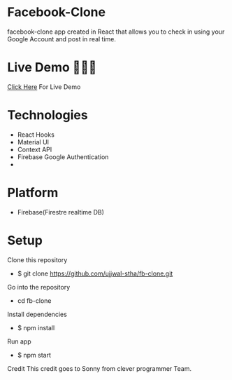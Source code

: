 # Facebook-Clone

facebook-clone app created in React that allows you to check in using your Google Account and post in real time.

# Live Demo 🚀🚀🚀

<a href="https://facebook-clone-e91bb.firebaseapp.com/">Click Here</a> For Live Demo

# Technologies

- React Hooks
- Material UI
- Context API
- Firebase Google Authentication
-

# Platform

- Firebase(Firestre realtime DB)

# Setup

Clone this repository

- $ git clone https://github.com/ujjwal-stha/fb-clone.git

Go into the repository

- cd fb-clone 

Install dependencies

- $ npm install

Run app

- $ npm start

Credit
This credit goes to Sonny from clever programmer Team.
